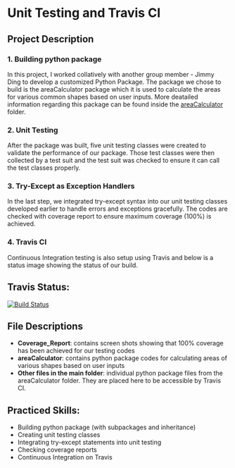 # Unit Testing and Travis CI

## Project Description
### 1. Building python package
In this project, I worked collatively with another group member - Jimmy Ding to develop a customized Python Package. The package we chose to build is the areaCalculator package which it is used to calculate the areas for various common shapes based on user inputs. More deatailed information regarding this package can be found inside the [areaCalculator](https://github.com/qyzqyz1/Data-Science-Portfolio/tree/master/Software%20Engineering%20Projects/Building%20Python%20packages%20and%20Unit%20Testing/areaCalculator) folder.

### 2. Unit Testing
After the package was built, five unit testing classes were created to validate the performance of our package. Those test classes were then collected by a test suit and the test suit was checked to ensure it can call the test classes properly.

### 3. Try-Except as Exception Handlers
In the last step, we integrated try-except syntax into our unit testing classes developed earlier to handle errors and exceptions gracefully. The codes are checked with coverage report to ensure maximum coverage (100%) is achieved. 

### 4. Travis CI
Continuous Integration testing is also setup using Travis and below is a status image showing the status of our build.

## Travis Status:
[![Build Status](https://travis-ci.org/qyzqyz1/DATA-533-lab-4-Tom-Jimmy-.svg?branch=jimmy)](https://travis-ci.org/qyzqyz1/DATA-533-lab-4-Tom-Jimmy-)

## File Descriptions
- **Coverage_Report**: contains screen shots showing that 100% coverage has been achieved for our testing codes
- **areaCalculator**: contains python package codes for calculating areas of various shapes based on user inputs
- **Other files in the main folder**: individual python package files from the areaCalculator folder. They are placed here to be accessible by Travis CI. 

## Practiced Skills:
- Building python package (with subpackages and inheritance)
- Creating unit testing classes
- Integrating try-except statements into unit testing
- Checking coverage reports
- Continuous Integration on Travis
